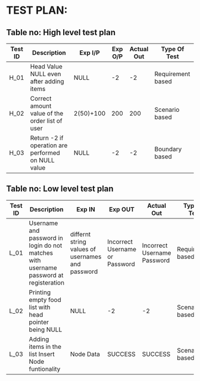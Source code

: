 # TEST PLAN:

## Table no: High level test plan

| **Test ID** | **Description**                                              | **Exp I/P** | **Exp O/P** | **Actual Out** |**Type Of Test**  |    
|-------------|--------------------------------------------------------------|------------|-------------|----------------|------------------|
|  H_01       |Head Value NULL even after adding items |  NULL | -2 | -2 |Requirement based |
|  H_02       |Correct amount value of the order list of user|  2(50)+100  |200 |200|Scenario based    |
|  H_03       |Return -2 if operation are performed on NULL value| NULL |-2|-2|Boundary based    |

## Table no: Low level test plan

| **Test ID** | **Description**                                              | **Exp IN** | **Exp OUT** | **Actual Out** |**Type Of Test**  |    
|-------------|--------------------------------------------------------------|------------|-------------|----------------|------------------|
|  L_01       |Username and password in login do not matches with username password at registeration| differnt string values of usernames and password |Incorrect Username or Password|Incorrect Username Password|Requirement based |
|  L_02       |Printing empty food list with head pointer being NULL| NULL |-2|-2|Scenario based    |
|  L_03       |Adding items in the list Insert Node funtionality | Node Data |SUCCESS|SUCCESS|Scenario based    |
